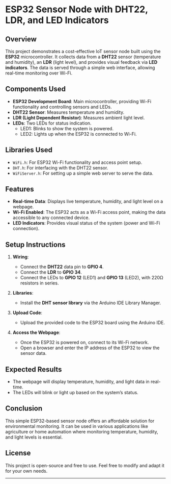 
# ESP32 Sensor Node with DHT22, LDR, and LED Indicators

## Overview
This project demonstrates a cost-effective IoT sensor node built using the **ESP32** microcontroller. It collects data from a **DHT22** sensor (temperature and humidity), an **LDR** (light level), and provides visual feedback via **LED indicators**. The data is served through a simple web interface, allowing real-time monitoring over Wi-Fi.

## Components Used
- **ESP32 Development Board**: Main microcontroller, providing Wi-Fi functionality and controlling sensors and LEDs.
- **DHT22 Sensor**: Measures temperature and humidity.
- **LDR (Light Dependent Resistor)**: Measures ambient light level.
- **LEDs**: Two LEDs for status indication.
  - LED1: Blinks to show the system is powered.
  - LED2: Lights up when the ESP32 is connected to Wi-Fi.

## Libraries Used
- `WiFi.h`: For ESP32 Wi-Fi functionality and access point setup.
- `DHT.h`: For interfacing with the DHT22 sensor.
- `WiFiServer.h`: For setting up a simple web server to serve the data.

## Features
- **Real-time Data**: Displays live temperature, humidity, and light level on a webpage.
- **Wi-Fi Enabled**: The ESP32 acts as a Wi-Fi access point, making the data accessible to any connected device.
- **LED Indicators**: Provides visual status of the system (power and Wi-Fi connection).

## Setup Instructions
1. **Wiring**:
   - Connect the **DHT22** data pin to **GPIO 4**.
   - Connect the **LDR** to **GPIO 34**.
   - Connect the LEDs to **GPIO 12** (LED1) and **GPIO 13** (LED2), with 220Ω resistors in series.
   
2. **Libraries**:
   - Install the **DHT sensor library** via the Arduino IDE Library Manager.

3. **Upload Code**:
   - Upload the provided code to the ESP32 board using the Arduino IDE.

4. **Access the Webpage**:
   - Once the ESP32 is powered on, connect to its Wi-Fi network.
   - Open a browser and enter the IP address of the ESP32 to view the sensor data.

## Expected Results
- The webpage will display temperature, humidity, and light data in real-time.
- The LEDs will blink or light up based on the system’s status.

## Conclusion
This simple ESP32-based sensor node offers an affordable solution for environmental monitoring. It can be used in various applications like agriculture or home automation where monitoring temperature, humidity, and light levels is essential.

## License
This project is open-source and free to use. Feel free to modify and adapt it for your own needs.

---

